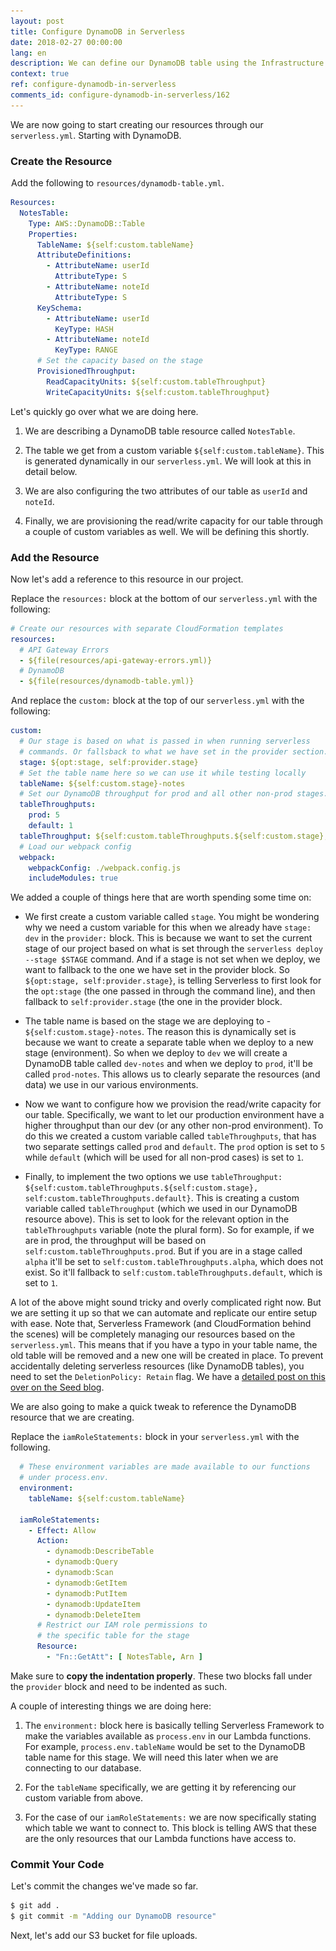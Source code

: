 ```yaml
---
layout: post
title: Configure DynamoDB in Serverless
date: 2018-02-27 00:00:00
lang: en
description: We can define our DynamoDB table using the Infrastructure as Code pattern by using CloudFormation in our serverless.yml. We are going to define the AttributeDefinitions, KeySchema, and ProvisionedThroughput.
context: true
ref: configure-dynamodb-in-serverless
comments_id: configure-dynamodb-in-serverless/162
---
```


We are now going to start creating our resources through our `serverless.yml`. Starting with DynamoDB.

### Create the Resource

<img class="code-marker" src="/assets/s.png" />Add the following to `resources/dynamodb-table.yml`.

``` yml
Resources:
  NotesTable:
    Type: AWS::DynamoDB::Table
    Properties:
      TableName: ${self:custom.tableName}
      AttributeDefinitions:
        - AttributeName: userId
          AttributeType: S
        - AttributeName: noteId
          AttributeType: S
      KeySchema:
        - AttributeName: userId
          KeyType: HASH
        - AttributeName: noteId
          KeyType: RANGE
      # Set the capacity based on the stage
      ProvisionedThroughput:
        ReadCapacityUnits: ${self:custom.tableThroughput}
        WriteCapacityUnits: ${self:custom.tableThroughput}
```

Let's quickly go over what we are doing here.

1. We are describing a DynamoDB table resource called `NotesTable`.

2. The table we get from a custom variable `${self:custom.tableName}`. This is generated dynamically in our `serverless.yml`. We will look at this in detail below.

3. We are also configuring the two attributes of our table as `userId` and `noteId`.

4. Finally, we are provisioning the read/write capacity for our table through a couple of custom variables as well. We will be defining this shortly.

### Add the Resource

Now let's add a reference to this resource in our project.

<img class="code-marker" src="/assets/s.png" />Replace the `resources:` block at the bottom of our `serverless.yml` with the following:

``` yml
# Create our resources with separate CloudFormation templates
resources:
  # API Gateway Errors
  - ${file(resources/api-gateway-errors.yml)}
  # DynamoDB
  - ${file(resources/dynamodb-table.yml)}
```

<img class="code-marker" src="/assets/s.png" />And replace the `custom:` block at the top of our `serverless.yml` with the following:

``` yml
custom:
  # Our stage is based on what is passed in when running serverless
  # commands. Or fallsback to what we have set in the provider section.
  stage: ${opt:stage, self:provider.stage}
  # Set the table name here so we can use it while testing locally
  tableName: ${self:custom.stage}-notes
  # Set our DynamoDB throughput for prod and all other non-prod stages.
  tableThroughputs:
    prod: 5
    default: 1
  tableThroughput: ${self:custom.tableThroughputs.${self:custom.stage}, self:custom.tableThroughputs.default}
  # Load our webpack config
  webpack:
    webpackConfig: ./webpack.config.js
    includeModules: true
```

We added a couple of things here that are worth spending some time on:

- We first create a custom variable called `stage`. You might be wondering why we need a custom variable for this when we already have `stage: dev` in the `provider:` block. This is because we want to set the current stage of our project based on what is set through the `serverless deploy --stage $STAGE` command. And if a stage is not set when we deploy, we want to fallback to the one we have set in the provider block. So `${opt:stage, self:provider.stage}`, is telling Serverless to first look for the `opt:stage` (the one passed in through the command line), and then fallback to `self:provider.stage` (the one in the provider block.

- The table name is based on the stage we are deploying to - `${self:custom.stage}-notes`. The reason this is dynamically set is because we want to create a separate table when we deploy to a new stage (environment). So when we deploy to `dev` we will create a DynamoDB table called `dev-notes` and when we deploy to `prod`, it'll be called `prod-notes`. This allows us to clearly separate the resources (and data) we use in our various environments.

- Now we want to configure how we provision the read/write capacity for our table. Specifically, we want to let our production environment have a higher throughput than our dev (or any other non-prod environment). To do this we created a custom variable called `tableThroughputs`, that has two separate settings called `prod` and `default`. The `prod` option is set to `5` while `default` (which will be used for all non-prod cases) is set to `1`.

- Finally, to implement the two options we use `tableThroughput: ${self:custom.tableThroughputs.${self:custom.stage}, self:custom.tableThroughputs.default}`. This is creating a custom variable called `tableThroughput` (which we used in our DynamoDB resource above). This is set to look for the relevant option in the `tableThroughputs` variable (note the plural form). So for example, if we are in prod, the throughput will be based on `self:custom.tableThroughputs.prod`. But if you are in a stage called `alpha` it'll be set to `self:custom.tableThroughputs.alpha`, which does not exist. So it'll fallback to `self:custom.tableThroughputs.default`, which is set to `1`.

A lot of the above might sound tricky and overly complicated right now. But we are setting it up so that we can automate and replicate our entire setup with ease. Note that, Serverless Framework (and CloudFormation behind the scenes) will be completely managing our resources based on the `serverless.yml`. This means that if you have a typo in your table name, the old table will be removed and a new one will be created in place. To prevent accidentally deleting serverless resources (like DynamoDB tables), you need to set the `DeletionPolicy: Retain` flag. We have a [detailed post on this over on the Seed blog](https://seed.run/blog/how-to-prevent-accidentally-deleting-serverless-resources).

We are also going to make a quick tweak to reference the DynamoDB resource that we are creating.

<img class="code-marker" src="/assets/s.png" />Replace the `iamRoleStatements:` block in your `serverless.yml` with the following.

``` yml
  # These environment variables are made available to our functions
  # under process.env.
  environment:
    tableName: ${self:custom.tableName}

  iamRoleStatements:
    - Effect: Allow
      Action:
        - dynamodb:DescribeTable
        - dynamodb:Query
        - dynamodb:Scan
        - dynamodb:GetItem
        - dynamodb:PutItem
        - dynamodb:UpdateItem
        - dynamodb:DeleteItem
      # Restrict our IAM role permissions to
      # the specific table for the stage
      Resource:
        - "Fn::GetAtt": [ NotesTable, Arn ]
```

Make sure to **copy the indentation properly**. These two blocks fall under the `provider` block and need to be indented as such.

A couple of interesting things we are doing here:

1. The `environment:` block here is basically telling Serverless Framework to make the variables available as `process.env` in our Lambda functions. For example, `process.env.tableName` would be set to the DynamoDB table name for this stage. We will need this later when we are connecting to our database.

2. For the `tableName` specifically, we are getting it by referencing our custom variable from above.

3. For the case of our `iamRoleStatements:` we are now specifically stating which table we want to connect to. This block is telling AWS that these are the only resources that our Lambda functions have access to.

### Commit Your Code

<img class="code-marker" src="/assets/s.png" />Let's commit the changes we've made so far.

``` bash
$ git add .
$ git commit -m "Adding our DynamoDB resource"
```

Next, let's add our S3 bucket for file uploads.
